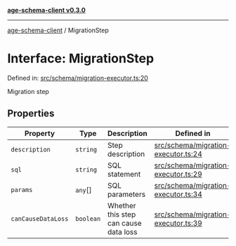 [**age-schema-client v0.3.0**](../index.md)

***

[age-schema-client](../index.md) / MigrationStep

# Interface: MigrationStep

Defined in: [src/schema/migration-executor.ts:20](https://github.com/standardbeagle/ageSchemaClient/blob/main/src/schema/migration-executor.ts#L20)

Migration step

## Properties

| Property | Type | Description | Defined in |
| ------ | ------ | ------ | ------ |
| <a id="description"></a> `description` | `string` | Step description | [src/schema/migration-executor.ts:24](https://github.com/standardbeagle/ageSchemaClient/blob/main/src/schema/migration-executor.ts#L24) |
| <a id="sql"></a> `sql` | `string` | SQL statement | [src/schema/migration-executor.ts:29](https://github.com/standardbeagle/ageSchemaClient/blob/main/src/schema/migration-executor.ts#L29) |
| <a id="params"></a> `params` | `any`[] | SQL parameters | [src/schema/migration-executor.ts:34](https://github.com/standardbeagle/ageSchemaClient/blob/main/src/schema/migration-executor.ts#L34) |
| <a id="cancausedataloss"></a> `canCauseDataLoss` | `boolean` | Whether this step can cause data loss | [src/schema/migration-executor.ts:39](https://github.com/standardbeagle/ageSchemaClient/blob/main/src/schema/migration-executor.ts#L39) |
